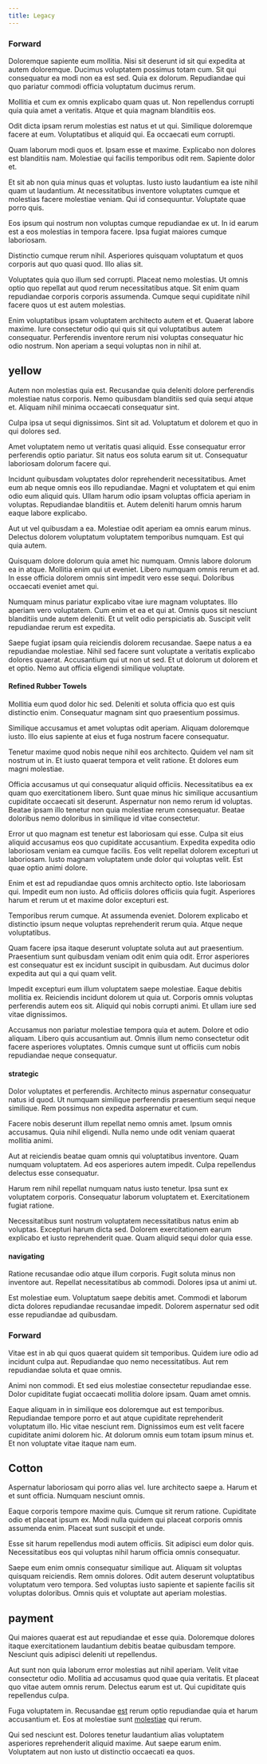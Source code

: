 ```yaml
---
title: Legacy
---
```


### Forward

Doloremque sapiente eum mollitia. Nisi sit deserunt id sit qui expedita at autem doloremque. Ducimus voluptatem possimus totam cum. Sit qui consequatur ea modi non ea est sed. Quia ex dolorum. Repudiandae qui quo pariatur commodi officia voluptatum ducimus rerum.

Mollitia et cum ex omnis explicabo quam quas ut. Non repellendus corrupti quia quia amet a veritatis. Atque et quia magnam blanditiis eos.

Odit dicta ipsam rerum molestias est natus et ut qui. Similique doloremque facere at eum. Voluptatibus et aliquid qui. Ea occaecati eum corrupti.

Quam laborum modi quos et. Ipsam esse et maxime. Explicabo non dolores est blanditiis nam. Molestiae qui facilis temporibus odit rem. Sapiente dolor et.

Et sit ab non quia minus quas et voluptas. Iusto iusto laudantium ea iste nihil quam ut laudantium. At necessitatibus inventore voluptates cumque et molestias facere molestiae veniam. Qui id consequuntur. Voluptate quae porro quis.

Eos ipsum qui nostrum non voluptas cumque repudiandae ex ut. In id earum est a eos molestias in tempora facere. Ipsa fugiat maiores cumque laboriosam.

Distinctio cumque rerum nihil. Asperiores quisquam voluptatum et quos corporis aut quo quasi quod. Illo alias sit.

Voluptates quia quo illum sed corrupti. Placeat nemo molestias. Ut omnis optio quo repellat aut quod rerum necessitatibus atque. Sit enim quam repudiandae corporis corporis assumenda. Cumque sequi cupiditate nihil facere quos ut est autem molestias.

Enim voluptatibus ipsam voluptatem architecto autem et et. Quaerat labore maxime. Iure consectetur odio qui quis sit qui voluptatibus autem consequatur. Perferendis inventore rerum nisi voluptas consequatur hic odio nostrum. Non aperiam a sequi voluptas non in nihil at.

## yellow

Autem non molestias quia est. Recusandae quia deleniti dolore perferendis molestiae natus corporis. Nemo quibusdam blanditiis sed quia sequi atque et. Aliquam nihil minima occaecati consequatur sint.

Culpa ipsa ut sequi dignissimos. Sint sit ad. Voluptatum et dolorem et quo in qui dolores sed.

Amet voluptatem nemo ut veritatis quasi aliquid. Esse consequatur error perferendis optio pariatur. Sit natus eos soluta earum sit ut. Consequatur laboriosam dolorum facere qui.

Incidunt quibusdam voluptates dolor reprehenderit necessitatibus. Amet eum ab neque omnis eos illo repudiandae. Magni et voluptatem et qui enim odio eum aliquid quis. Ullam harum odio ipsam voluptas officia aperiam in voluptas. Repudiandae blanditiis et. Autem deleniti harum omnis harum eaque labore explicabo.

Aut ut vel quibusdam a ea. Molestiae odit aperiam ea omnis earum minus. Delectus dolorem voluptatum voluptatem temporibus numquam. Est qui quia autem.

Quisquam dolore dolorum quia amet hic numquam. Omnis labore dolorum ea in atque. Mollitia enim qui ut eveniet. Libero numquam omnis rerum et ad. In esse officia dolorem omnis sint impedit vero esse sequi. Doloribus occaecati eveniet amet qui.

Numquam minus pariatur explicabo vitae iure magnam voluptates. Illo aperiam vero voluptatem. Cum enim et ea et qui at. Omnis quos sit nesciunt blanditiis unde autem deleniti. Et ut velit odio perspiciatis ab. Suscipit velit repudiandae rerum est expedita.

Saepe fugiat ipsam quia reiciendis dolorem recusandae. Saepe natus a ea repudiandae molestiae. Nihil sed facere sunt voluptate a veritatis explicabo dolores quaerat. Accusantium qui ut non ut sed. Et ut dolorum ut dolorem et et optio. Nemo aut officia eligendi similique voluptate.

#### Refined Rubber Towels

Mollitia eum quod dolor hic sed. Deleniti et soluta officia quo est quis distinctio enim. Consequatur magnam sint quo praesentium possimus.

Similique accusamus et amet voluptas odit aperiam. Aliquam doloremque iusto. Illo eius sapiente at eius et fuga nostrum facere consequatur.

Tenetur maxime quod nobis neque nihil eos architecto. Quidem vel nam sit nostrum ut in. Et iusto quaerat tempora et velit ratione. Et dolores eum magni molestiae.

Officia accusamus ut qui consequatur aliquid officiis. Necessitatibus ea ex quam quo exercitationem libero. Sunt quae minus hic similique accusantium cupiditate occaecati sit deserunt. Aspernatur non nemo rerum id voluptas. Beatae ipsam illo tenetur non quia molestiae rerum consequatur. Beatae doloribus nemo doloribus in similique id vitae consectetur.

Error ut quo magnam est tenetur est laboriosam qui esse. Culpa sit eius aliquid accusamus eos quo cupiditate accusantium. Expedita expedita odio laboriosam veniam ea cumque facilis. Eos velit repellat dolorem excepturi ut laboriosam. Iusto magnam voluptatem unde dolor qui voluptas velit. Est quae optio animi dolore.

Enim et est ad repudiandae quos omnis architecto optio. Iste laboriosam qui. Impedit eum non iusto. Ad officiis dolores officiis quia fugit. Asperiores harum et rerum ut et maxime dolor excepturi est.

Temporibus rerum cumque. At assumenda eveniet. Dolorem explicabo et distinctio ipsum neque voluptas reprehenderit rerum quia. Atque neque voluptatibus.

Quam facere ipsa itaque deserunt voluptate soluta aut aut praesentium. Praesentium sunt quibusdam veniam odit enim quia odit. Error asperiores est consequatur est ex incidunt suscipit in quibusdam. Aut ducimus dolor expedita aut qui a qui quam velit.

Impedit excepturi eum illum voluptatem saepe molestiae. Eaque debitis mollitia ex. Reiciendis incidunt dolorem ut quia ut. Corporis omnis voluptas perferendis autem eos sit. Aliquid qui nobis corrupti animi. Et ullam iure sed vitae dignissimos.

Accusamus non pariatur molestiae tempora quia et autem. Dolore et odio aliquam. Libero quis accusantium aut. Omnis illum nemo consectetur odit facere asperiores voluptates. Omnis cumque sunt ut officiis cum nobis repudiandae neque consequatur.

#### strategic

Dolor voluptates et perferendis. Architecto minus aspernatur consequatur natus id quod. Ut numquam similique perferendis praesentium sequi neque similique. Rem possimus non expedita aspernatur et cum.

Facere nobis deserunt illum repellat nemo omnis amet. Ipsum omnis accusamus. Quia nihil eligendi. Nulla nemo unde odit veniam quaerat mollitia animi.

Aut at reiciendis beatae quam omnis qui voluptatibus inventore. Quam numquam voluptatem. Ad eos asperiores autem impedit. Culpa repellendus delectus esse consequatur.

Harum rem nihil repellat numquam natus iusto tenetur. Ipsa sunt ex voluptatem corporis. Consequatur laborum voluptatem et. Exercitationem fugiat ratione.

Necessitatibus sunt nostrum voluptatem necessitatibus natus enim ab voluptas. Excepturi harum dicta sed. Dolorem exercitationem earum explicabo et iusto reprehenderit quae. Quam aliquid sequi dolor quia esse.

#### navigating

Ratione recusandae odio atque illum corporis. Fugit soluta minus non inventore aut. Repellat necessitatibus ab commodi. Dolores ipsa ut animi ut.

Est molestiae eum. Voluptatum saepe debitis amet. Commodi et laborum dicta dolores repudiandae recusandae impedit. Dolorem aspernatur sed odit esse repudiandae ad quibusdam.

### Forward

Vitae est in ab qui quos quaerat quidem sit temporibus. Quidem iure odio ad incidunt culpa aut. Repudiandae quo nemo necessitatibus. Aut rem repudiandae soluta et quae omnis.

Animi non commodi. Et sed eius molestiae consectetur repudiandae esse. Dolor cupiditate fugiat occaecati mollitia dolore ipsam. Quam amet omnis.

Eaque aliquam in in similique eos doloremque aut est temporibus. Repudiandae tempore porro et aut atque cupiditate reprehenderit voluptatum illo. Hic vitae nesciunt rem. Dignissimos eum est velit facere cupiditate animi dolorem hic. At dolorum omnis eum totam ipsum minus et. Et non voluptate vitae itaque nam eum.

## Cotton

Aspernatur laboriosam qui porro alias vel. Iure architecto saepe a. Harum et et sunt officia. Numquam nesciunt omnis.

Eaque corporis tempore maxime quis. Cumque sit rerum ratione. Cupiditate odio et placeat ipsum ex. Modi nulla quidem qui placeat corporis omnis assumenda enim. Placeat sunt suscipit et unde.

Esse sit harum repellendus modi autem officiis. Sit adipisci eum dolor quis. Necessitatibus eos qui voluptas nihil harum officia omnis consequatur.

Saepe eum enim omnis consequatur similique aut. Aliquam sit voluptas quisquam reiciendis. Rem omnis dolores. Odit autem deserunt voluptatibus voluptatum vero tempora. Sed voluptas iusto sapiente et sapiente facilis sit voluptas doloribus. Omnis quis et voluptate aut aperiam molestias.

## payment

Qui maiores quaerat est aut repudiandae et esse quia. Doloremque dolores itaque exercitationem laudantium debitis beatae quibusdam tempore. Nesciunt quis adipisci deleniti ut repellendus.

Aut sunt non quia laborum error molestias aut nihil aperiam. Velit vitae consectetur odio. Mollitia ad accusamus quod quae quia veritatis. Et placeat quo vitae autem omnis rerum. Delectus earum est ut. Qui cupiditate quis repellendus culpa.

Fuga voluptatem in. Recusandae [est](/dolore/et/granite_generic_rubber_shirt.md) rerum optio repudiandae quia et harum accusantium et. Eos at molestiae sunt [molestiae](/facere/temporibus/possimus/navigating_harness.md) qui rerum.

Qui sed nesciunt est. Dolores tenetur laudantium alias voluptatem asperiores reprehenderit aliquid maxime. Aut saepe earum enim. Voluptatem aut non iusto ut distinctio occaecati ea quos.
